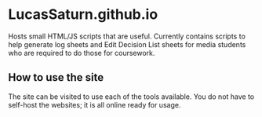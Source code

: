 # LucasSaturn.github.io
Hosts small HTML/JS scripts that are useful. Currently contains scripts to help generate log sheets and Edit Decision List sheets for media students who are required to do those for coursework. 

## How to use the site
The site can be visited to use each of the tools available. You do not have to self-host the websites; it is all online ready for usage. 

